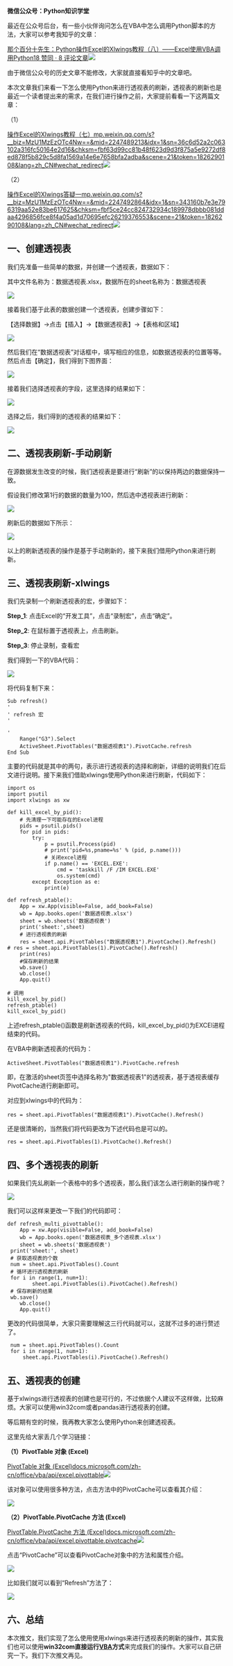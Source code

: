 **微信公众号：Python知识学堂**

最近在公众号后台，有一些小伙伴询问怎么在VBA中怎么调用Python脚本的方法，大家可以参考我知乎的文章：

[那个百分十先生：Python操作Excel的Xlwings教程（八）——Excel使用VBA调用Python18 赞同 · 8 评论文章![](https://pic4.zhimg.com/v2-9841b8ce39d61c7069455f0d87cd2fe7_180x120.jpg)](https://zhuanlan.zhihu.com/p/282110033)

由于微信公众号的历史文章不能修改，大家就直接看知乎中的文章吧。

本次文章我们来看一下怎么使用Python来进行透视表的刷新，透视表的刷新也是最近一个读者提出来的需求，在我们进行操作之前，大家提前看看一下这两篇文章：

（1）

[操作Excel的Xlwings教程（七）​mp.weixin.qq.com/s?__biz=MzU1MzEzOTc4Nw==&mid=2247489213&idx=1&sn=36c6d52a2c063102a316fc50164e2d16&chksm=fbf63d99cc81b48f623d9d3f875a5e9272df8ed878f5b829c5d8fa1569a14e6e7658bfa2adba&scene=21&token=1826290108&lang=zh_CN#wechat_redirect![](https://pic1.zhimg.com/v2-e87ecb3ca6f4e1e43df2675b28a4f980_180x120.jpg)](https://link.zhihu.com/?target=https%3A//mp.weixin.qq.com/s%3F__biz%3DMzU1MzEzOTc4Nw%3D%3D%26mid%3D2247489213%26idx%3D1%26sn%3D36c6d52a2c063102a316fc50164e2d16%26chksm%3Dfbf63d99cc81b48f623d9d3f875a5e9272df8ed878f5b829c5d8fa1569a14e6e7658bfa2adba%26scene%3D21%26token%3D1826290108%26lang%3Dzh_CN%23wechat_redirect)

（2）

[操作Excel的Xlwings答疑一​mp.weixin.qq.com/s?__biz=MzU1MzEzOTc4Nw==&mid=2247492864&idx=1&sn=343160b7e3e796319aa52e83be617625&chksm=fbf5ce24cc824732934c189978dbbb081ddaa4296856fce8f4a05ad1d70695efc26219376553&scene=21&token=1826290108&lang=zh_CN#wechat_redirect![](https://pic1.zhimg.com/v2-fe1ea894ceee9fe88f9e256365099fe0_180x120.jpg)](https://link.zhihu.com/?target=https%3A//mp.weixin.qq.com/s%3F__biz%3DMzU1MzEzOTc4Nw%3D%3D%26mid%3D2247492864%26idx%3D1%26sn%3D343160b7e3e796319aa52e83be617625%26chksm%3Dfbf5ce24cc824732934c189978dbbb081ddaa4296856fce8f4a05ad1d70695efc26219376553%26scene%3D21%26token%3D1826290108%26lang%3Dzh_CN%23wechat_redirect)

## **一、创建透视表**

我们先准备一些简单的数据，并创建一个透视表，数据如下：

其中文件名称为：数据透视表.xlsx，数据所在的sheet名称为：数据透视表

![](https://pic4.zhimg.com/80/v2-f51537d5dc116ba66f0c21bb5bf14257_1440w.webp)

接着我们基于此表的数据创建一个透视表，创建步骤如下：

【选择数据】->点击【插入】->【数据透视表】->【表格和区域】

![](https://pic3.zhimg.com/80/v2-720302da07e01e6622aecd7d5218394e_1440w.webp)

然后我们在“数据透视表”对话框中，填写相应的信息，如数据透视表的位置等等。然后点击【确定】，我们得到下图界面：

![](https://pic4.zhimg.com/80/v2-0456fca0f3fc79836fb05a04d1edbedb_1440w.webp)

接着我们选择透视表的字段，这里选择的结果如下：

![](https://pic3.zhimg.com/80/v2-d151eb0ce11f8f721655284501920e22_1440w.webp)

选择之后，我们得到的透视表的结果如下：

![](https://pic4.zhimg.com/80/v2-60d425f71fe44b91a25d33b1ca39de7b_1440w.webp)

## **二、透视表刷新-手动刷新**

在源数据发生改变的时候，我们透视表是要进行“刷新”的以保持两边的数据保持一致。

假设我们修改第1行的数据的数量为100，然后选中透视表进行刷新：

![](https://pic2.zhimg.com/80/v2-766a0e3dec00e35564c163204b1864c9_1440w.webp)

刷新后的数据如下所示：

![](https://pic3.zhimg.com/80/v2-8f2d468d6b99b10216092aef56cf5376_1440w.webp)

以上的刷新透视表的操作是基于手动刷新的，接下来我们借用Python来进行刷新。

## **三、透视表刷新-xlwings**

我们先录制一个刷新透视表的宏，步骤如下：

**Step_1**: 点击Excel的“开发工具”，点击“录制宏”，点击“确定”。

**Step_2**: 在鼠标置于透视表上，点击刷新。

**Step_3**: 停止录制，查看宏

我们得到一下的VBA代码：

![](https://pic4.zhimg.com/80/v2-8e08140f6577349af289a914b03d2c47_1440w.webp)

将代码复制下来：

```vb.net
Sub refresh()
'
' refresh 宏
'

'
    Range("G3").Select
    ActiveSheet.PivotTables("数据透视表1").PivotCache.refresh
End Sub
```

主要的代码就是其中的两句，表示进行透视表的选择和刷新，详细的说明我们在后文进行说明。接下来我们借助xlwings使用Python来进行刷新，代码如下：

```python3
import os
import psutil
import xlwings as xw

def kill_excel_by_pid():
    # 先清理一下可能存在的Excel进程
    pids = psutil.pids()
    for pid in pids:
        try:
            p = psutil.Process(pid)
            # print('pid=%s,pname=%s' % (pid, p.name()))
            # 关闭excel进程
            if p.name() == 'EXCEL.EXE':
                cmd = 'taskkill /F /IM EXCEL.EXE'
                os.system(cmd)
        except Exception as e:
            print(e)

def refresh_ptable():
    App = xw.App(visible=False, add_book=False)
    wb = App.books.open('数据透视表.xlsx')
    sheet = wb.sheets('数据透视表')
    print('sheet:',sheet)
    # 进行透视表的刷新
    res = sheet.api.PivotTables("数据透视表1").PivotCache().Refresh()
# res = sheet.api.PivotTables(1).PivotCache().Refresh()
    print(res)
    #保存刷新的结果
    wb.save()
    wb.close()
    App.quit()

# 调用
kill_excel_by_pid()
refresh_ptable()
kill_excel_by_pid()
```

上述refresh_ptable()函数是刷新透视表的代码，kill_excel_by_pid()为EXCEl进程结束的代码。

在VBA中刷新透视表的代码为：

```text
ActiveSheet.PivotTables("数据透视表1").PivotCache.refresh
```

即，在激活的sheet页签中选择名称为"数据透视表1"的透视表，基于透视表缓存PivotCache进行刷新即可。

对应到xlwings中的代码为：

```text
res = sheet.api.PivotTables("数据透视表1").PivotCache().Refresh()
```

还是很清晰的，当然我们将代码更改为下述代码也是可以的。

```text
res = sheet.api.PivotTables(1).PivotCache().Refresh()
```

## **四、多个透视表的刷新**

如果我们先乣刷新一个表格中的多个透视表，那么我们该怎么进行刷新的操作呢？

![](https://pic1.zhimg.com/80/v2-7a6b3fede763a7933b97f69cb75078c8_1440w.webp)

我们可以这样来更改一下我们的代码即可：

```python3
def refresh_multi_pivottable():
    App = xw.App(visible=False, add_book=False)
    wb = App.books.open('数据透视表_多个透视表.xlsx')
    sheet = wb.sheets('数据透视表')
 print('sheet:', sheet)
 # 获取透视表的个数
 num = sheet.api.PivotTables().Count
 # 循环进行透视表的刷新
 for i in range(1, num+1):
        sheet.api.PivotTables(i).PivotCache().Refresh()
 # 保存刷新的结果
 wb.save()
    wb.close()
    App.quit()
```

更改的代码很简单，大家只需要理解这三行代码就可以，这就不过多的进行赘述了。

```text
 num = sheet.api.PivotTables().Count
 for i in range(1, num+1):
     sheet.api.PivotTables(i).PivotCache().Refresh()
```

## 五、**透视表的创建**

基于xlwings进行透视表的创建也是可行的，不过依据个人建议不这样做，比较麻烦。大家可以使用win32com或者pandas进行透视表的创建。

等后期有空的时候，我再教大家怎么使用Python来创建透视表。

这里先给大家丢几个学习链接：

**（1）PivotTable 对象 (Excel)**

[PivotTable 对象 (Excel)​docs.microsoft.com/zh-cn/office/vba/api/excel.pivottable![](https://pic1.zhimg.com/v2-fa769ba2fd25c9bdd269a736e0942218_ipico.jpg)](https://link.zhihu.com/?target=https%3A//docs.microsoft.com/zh-cn/office/vba/api/excel.pivottable)

该对象可以使用很多种方法，点击方法中的PivotCache可以查看其介绍：

![](https://pic3.zhimg.com/80/v2-a764093cb0808095f847432ee7bb29de_1440w.webp)

**（2）PivotTable.PivotCache 方法 (Excel)**

[PivotTable.PivotCache 方法 (Excel)​docs.microsoft.com/zh-cn/office/vba/api/excel.pivottable.pivotcache![](https://pic1.zhimg.com/v2-fa769ba2fd25c9bdd269a736e0942218_ipico.jpg)](https://link.zhihu.com/?target=https%3A//docs.microsoft.com/zh-cn/office/vba/api/excel.pivottable.pivotcache)

点击“PivotCache”可以查看PivotCache对象中的方法和属性介绍。

![](https://pic4.zhimg.com/80/v2-bc1f38fcb89e1b878863cd87ead794cf_1440w.webp)

比如我们就可以看到“Refresh”方法了：

![](https://pic3.zhimg.com/80/v2-138438a9a3fa2418cef9ecc305ea58be_1440w.webp)

## **六、总结**

本次推文，我们实现了怎么使用使用xlwings来进行透视表的刷新的操作，其实我们也可以使用**win32com直接运行[VBA](https://link.zhihu.com/?target=https%3A//so.csdn.net/so/search%3Fq%3DVBA%26spm%3D1001.2101.3001.7020)方式**来完成我们的操作。大家可以自己研究一下。我们下次推文再见。